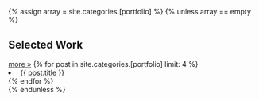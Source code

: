 {% assign array = site.categories.[portfolio] %}
{% unless array == empty %}
<div id="selected-work" class="section">
	<h2 class="section-title">Selected Work</h2>
	<a href="/portfolio/" class="btn-more">more &raquo;</a>
	{% for post in site.categories.[portfolio] limit: 4 %}
		<li class="{% cycle 'odd', 'even' %}">
			<a href="#">
				<img src="/resources/{{ post.image }}" alt="" title="{{ post.title }}"/>
				<span>{{ post.title }}</span>
			</a>
		</li>
	{% endfor %}
	</ul>
</div><!-- end: #recent-work -->
{% endunless %}